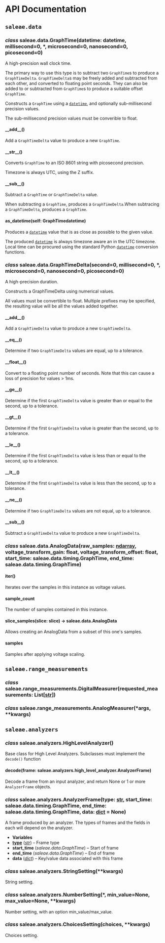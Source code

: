 # API Documentation

## `saleae.data`

### _class_ saleae.data.GraphTime(datetime: datetime, millisecond=0, \*, microsecond=0, nanosecond=0, picosecond=0)

A high-precision wall clock time.&#x20;

The primary way to use this type is to subtract two `GraphTime`s to produce a `GraphTimeDelta`. `GraphTimeDelta`s may be freely added and subtracted from each other, and converted to floating point seconds. They can also be added to or subtracted from `GraphTime`s to produce a suitable offset `GraphTime`.

Constructs a `GraphTime` using a [`datetime`](https://docs.python.org/3/library/datetime.html#datetime.datetime), and optionally sub-millisecond precision values.

The sub-millisecond precision values must be converible to float.

#### \_\_add\_\_()

Add a `GraphTimeDelta` value to produce a new `GraphTime`.

#### \_\_str\_\_()

Converts `GraphTime` to an ISO 8601 string with picosecond precision.

Timezone is always UTC, using the Z suffix.

#### \_\_sub\_\_()

Subtract a `GraphTime` or `GraphTimeDelta` value.

When subtracting a `GraphTime`, produces a `GraphTimeDelta`.When subtracing a `GraphTimeDelta`, produces a `GraphTime`.

#### as\_datetime(self: GraphTimedatetime)

Produces a [`datetime`](https://docs.python.org/3/library/datetime.html#datetime.datetime) value that is as close as possible to the given value.

The produced [`datetime`](https://docs.python.org/3/library/datetime.html#datetime.datetime) is always timezone aware an in the UTC timezone. Local time can be procured using the standard Python [`datetime`](https://docs.python.org/3/library/datetime.html#datetime.datetime) conversion functions.

### _class_ saleae.data.GraphTimeDelta(second=0, millisecond=0, \*, microsecond=0, nanosecond=0, picosecond=0)

A high-precision duration.

Constructs a GraphTimeDelta using numerical values.

All values must be convertible to float. Multiple prefixes may be specified, the resulting value will be all the values added together.

#### \_\_add\_\_()

Add a `GraphTimeDelta` value to produce a new `GraphTimeDelta`.

#### \_\_eq\_\_()

Determine if two `GraphTimeDelta` values are equal, up to a tolerance.

#### \_\_float\_\_()

Convert to a floating point number of seconds. Note that this can cause a loss of precision for values > 1ms.

#### \_\_ge\_\_()

Determine if the first `GraphTimeDelta` value is greater than or equal to the second, up to a tolerance.

#### \_\_gt\_\_()

Determine if the first `GraphTimeDelta` value is greater than the second, up to a tolerance.

#### \_\_le\_\_()

Determine if the first `GraphTimeDelta` value is less than or equal to the second, up to a tolerance.

#### \_\_lt\_\_()

Determine if the first `GraphTimeDelta` value is less than the second, up to a tolerance.

#### \_\_ne\_\_()

Determine if two `GraphTimeDelta` values are not equal, up to a tolerance.

#### \_\_sub\_\_()

Subtract a `GraphTimeDelta` value to produce a new `GraphTimeDelta`.

### _class_ saleae.data.AnalogData(raw\_samples: [ndarray](https://numpy.org/doc/stable/reference/generated/numpy.ndarray.html), voltage\_transform\_gain: float, voltage\_transform\_offset: float, start\_time: saleae.data.timing.GraphTime, end\_time: saleae.data.timing.GraphTime)

#### **iter**()

Iterates over the samples in this instance as voltage values.

#### sample\_count

The number of samples contained in this instance.

#### slice\_samples(slice: slice) -> saleae.data.AnalogData

Allows creating an AnalogData from a subset of this one's samples.

#### samples

Samples after applying voltage scaling.

## `saleae.range_measurements`

### _class_ saleae.range\_measurements.DigitalMeasurer(requested\_measurements: List\[[str](https://docs.python.org/3/library/stdtypes.html#str)])

### _class_ saleae.range\_measurements.AnalogMeasurer(\*args, \*\*kwargs)

## `saleae.analyzers`

### _class_ saleae.analyzers.HighLevelAnalyzer()

Base class for High Level Analyzers. Subclasses must implement the `decode()` function

#### decode(frame: saleae.analyzers.high\_level\_analyzer.AnalyzerFrame)

Decode a frame from an input analyzer, and return None or 1 or more `AnalyzerFrame` objects.

### _class_ saleae.analyzers.AnalyzerFrame(type: [str](https://docs.python.org/3/library/stdtypes.html#str), start\_time: saleae.data.timing.GraphTime, end\_time: saleae.data.timing.GraphTime, data: [dict](https://docs.python.org/3/library/stdtypes.html#dict) = None)

A frame produced by an analyzer. The types of frames and the fields in each will depend on the analyzer.

* **Variables**
* [**type**](https://docs.python.org/3/library/functions.html#type) ([_str_](https://docs.python.org/3/library/stdtypes.html#str)) – Frame type
* **start\_time** (_saleae.data.GraphTime_) – Start of frame
* **end\_time** (_saleae.data.GraphTime_) – End of frame
* **data** ([_dict_](https://docs.python.org/3/library/stdtypes.html#dict)) – Key/value data associated with this frame

### _class_ saleae.analyzers.StringSetting(\*\*kwargs)

String setting.

### _class_ saleae.analyzers.NumberSetting(\*, min\_value=None, max\_value=None, \*\*kwargs)

Number setting, with an option min\_value/max\_value.

### _class_ saleae.analyzers.ChoicesSetting(choices, \*\*kwargs)

Choices setting.
